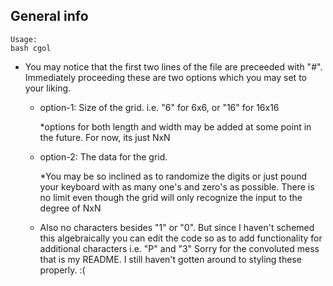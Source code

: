 ## General info
```
Usage:
bash cgol
```

* You may notice that the first two lines of the file are preceeded with "#". Immediately proceeding these are two options which you may set to your liking.

  * option-1: Size of the grid. i.e. "6" for 6x6, or "16" for 16x16
  
     *options for both length and width may be added at some point in the future. For now, its just NxN

  * option-2: The data for the grid.
  
     *You may be so inclined as to randomize the digits or just pound your keyboard with as many one's and zero's as possible. There is no limit even though the grid will only recognize the input to the degree of NxN

  * Also no characters besides "1" or "0". But since I haven't schemed this algebraically you can edit the code so as to add functionality for additional characters i.e. "P" and "3"
Sorry for the convoluted mess that is my README. I still haven't gotten around to styling these properly. :(
